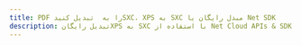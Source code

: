 ---title: PDF را به  تبدیل کنیدSXC، XPS به SXC مبدل رایگان یا Net SDKdescription: تبدیل رایگانXPS به SXC با استفاده از Net Cloud APIs & SDK همچنین اسناد PDF را در Cloud ایجاد، ویرایش و رندر کنید.---